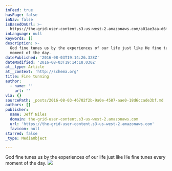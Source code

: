 ```yaml
---
inFeed: true
hasPage: false
inNav: false
isBasedOnUrl: >-
  https://the-grid-user-content.s3-us-west-2.amazonaws.com/a01ae3aa-d6f0-487a-88fb-4d59a0654ea7.jpg
inLanguage: null
keywords: []
description: >-
  God fine tunes us by the experiences of our life just like He fine tunes every
  moment of the day. 
datePublished: '2016-08-03T19:14:26.328Z'
dateModified: '2016-08-03T19:14:18.030Z'
at__type: Article
at__context: 'http://schema.org'
title: Fine tunning
author:
  - name: ''
    url: ''
via: {}
sourcePath: _posts/2016-08-03-46702f2b-9a0e-4587-aae0-18d6ccade3bf.md
authors: []
publisher:
  name: Jeff Niles
  domain: the-grid-user-content.s3-us-west-2.amazonaws.com
  url: 'https://the-grid-user-content.s3-us-west-2.amazonaws.com'
  favicon: null
starred: false
_type: MediaObject

---
```

God fine tunes us by the experiences of our life just like He fine tunes every moment of the day.
![](https://the-grid-user-content.s3-us-west-2.amazonaws.com/a01ae3aa-d6f0-487a-88fb-4d59a0654ea7.jpg)